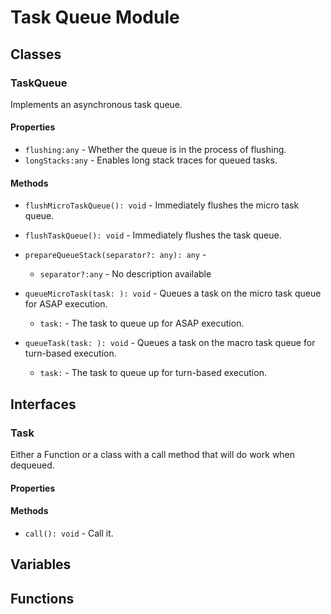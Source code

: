 # Task Queue Module

## Classes


### TaskQueue

Implements an asynchronous task queue.

#### Properties

* `flushing:any` - Whether the queue is in the process of flushing.
* `longStacks:any` - Enables long stack traces for queued tasks.

#### Methods


* `flushMicroTaskQueue(): void` - Immediately flushes the micro task queue.


* `flushTaskQueue(): void` - Immediately flushes the task queue.


* `prepareQueueStack(separator?: any): any` - 
  * `separator?:any` - No description available


* `queueMicroTask(task: ): void` - Queues a task on the micro task queue for ASAP execution.
  * `task:` - The task to queue up for ASAP execution.



* `queueTask(task: ): void` - Queues a task on the macro task queue for turn-based execution.
  * `task:` - The task to queue up for turn-based execution.




## Interfaces


### Task

Either a Function or a class with a call method that will do work when dequeued.

#### Properties


#### Methods


* `call(): void` - Call it.



## Variables


## Functions

